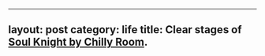 <!--
 * @Author: Xiaolong Zhu
 * @Date: 2020-10-12 15:17:21
 * @LastEditors: Xiaolong Zhu
 * @LastEditTime: 2020-10-12 15:21:18
 * @Description: 
-->
---
layout: post
category: life
title: Clear stages of <a href="https://www.chillyroom.com/zh">Soul Knight by Chilly Room</a>.
---
